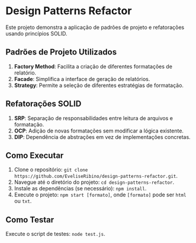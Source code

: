 # Design Patterns Refactor

Este projeto demonstra a aplicação de padrões de projeto e refatorações usando princípios SOLID.

## Padrões de Projeto Utilizados

1. **Factory Method**: Facilita a criação de diferentes formatações de relatório.
2. **Facade**: Simplifica a interface de geração de relatórios.
3. **Strategy**: Permite a seleção de diferentes estratégias de formatação.

## Refatorações SOLID

1. **SRP**: Separação de responsabilidades entre leitura de arquivos e formatação.
2. **OCP**: Adição de novas formatações sem modificar a lógica existente.
3. **DIP**: Dependência de abstrações em vez de implementações concretas.

## Como Executar

1. Clone o repositório: `git clone https://github.com/EveliseRibino/design-patterns-refactor.git`.
2. Navegue até o diretório do projeto: `cd design-patterns-refactor`.
3. Instale as dependências (se necessário): `npm install`.
4. Execute o projeto: `npm start [formato]`, onde `[formato]` pode ser `html` ou `txt`.

## Como Testar

Execute o script de testes: `node test.js`.
